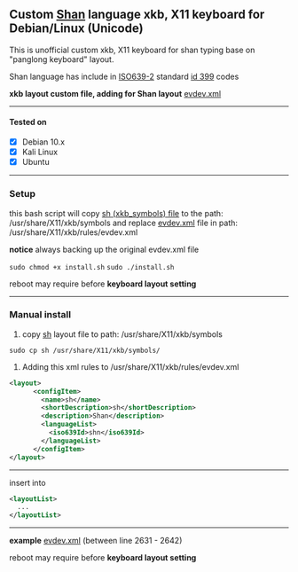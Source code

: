 ## Custom [Shan](https://en.wikipedia.org/wiki/Shan_people) language xkb, X11 keyboard for Debian/Linux (Unicode)

This is unofficial custom xkb, X11 keyboard for shan typing base on "panglong keyboard" layout.


Shan language has include in [ISO639-2](https://en.wikipedia.org/wiki/List_of_ISO_639-2_codes) standard [id 399](https://www.loc.gov/standards/iso639-2/php/langcodes_name.php?code_ID=399) codes

**xkb layout custom file, adding for Shan layout**
[evdev.xml](/evdev.xml#L2631-L2642)

---------------------------

#### Tested on

- [x] Debian 10.x
- [x] Kali Linux
- [x] Ubuntu  

----------------------------------------------------
### Setup
this bash script will copy [sh (xkb_symbols) file](/sh) to the path: /usr/share/X11/xkb/symbols and replace [evdev.xml](/evdev.xml) file in path: /usr/share/X11/xkb/rules/evdev.xml

**notice** always backing up the original evdev.xml file


```sudo chmod +x install.sh```
```sudo ./install.sh```

reboot may require before **keyboard layout setting**

----------------------------------------------------

### Manual install

1. copy [sh](/sh) layout file to path: /usr/share/X11/xkb/symbols
  
```sudo cp sh /usr/share/X11/xkb/symbols/```

1. Adding this xml rules to /usr/share/X11/xkb/rules/evdev.xml

```xml 
<layout>
      <configItem>
        <name>sh</name>
        <shortDescription>sh</shortDescription>
        <description>Shan</description>
        <languageList>
          <iso639Id>shn</iso639Id>
        </languageList>
      </configItem>
</layout>
```

---

insert into 
```xml
<layoutList>
  ...
</layoutList>
```
---

**example**
[evdev.xml](/evdev.xml#L2631-L2642) (between line 2631 - 2642)

reboot may require before **keyboard layout setting**

